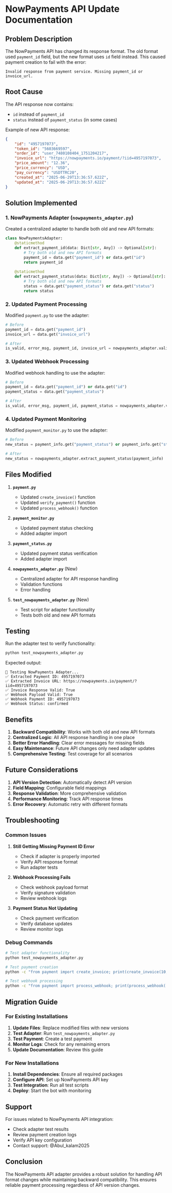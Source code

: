 # NowPayments API Update Documentation

## Problem Description

The NowPayments API has changed its response format. The old format used `payment_id` field, but the new format uses `id` field instead. This caused payment creation to fail with the error:

```
Invalid response from payment service. Missing payment_id or invoice_url.
```

## Root Cause

The API response now contains:
- `id` instead of `payment_id`
- `status` instead of `payment_status` (in some cases)

Example of new API response:
```json
{
    "id": "4957197073",
    "token_id": "5603669597",
    "order_id": "user_7480108404_1751204217",
    "invoice_url": "https://nowpayments.io/payment/?iid=4957197073",
    "price_amount": "12.36",
    "price_currency": "USD",
    "pay_currency": "USDTTRC20",
    "created_at": "2025-06-29T13:36:57.622Z",
    "updated_at": "2025-06-29T13:36:57.622Z"
}
```

## Solution Implemented

### 1. NowPayments Adapter (`nowpayments_adapter.py`)

Created a centralized adapter to handle both old and new API formats:

```python
class NowPaymentsAdapter:
    @staticmethod
    def extract_payment_id(data: Dict[str, Any]) -> Optional[str]:
        # Try both old and new API formats
        payment_id = data.get("payment_id") or data.get("id")
        return payment_id
    
    @staticmethod
    def extract_payment_status(data: Dict[str, Any]) -> Optional[str]:
        # Try both old and new API formats
        status = data.get("payment_status") or data.get("status")
        return status
```

### 2. Updated Payment Processing

Modified `payment.py` to use the adapter:

```python
# Before
payment_id = data.get("payment_id")
invoice_url = data.get("invoice_url")

# After
is_valid, error_msg, payment_id, invoice_url = nowpayments_adapter.validate_invoice_response(data)
```

### 3. Updated Webhook Processing

Modified webhook handling to use the adapter:

```python
# Before
payment_id = data.get("payment_id") or data.get("id")
payment_status = data.get("payment_status")

# After
is_valid, error_msg, payment_id, payment_status = nowpayments_adapter.validate_webhook_payload(data)
```

### 4. Updated Payment Monitoring

Modified `payment_monitor.py` to use the adapter:

```python
# Before
new_status = payment_info.get("payment_status") or payment_info.get("status")

# After
new_status = nowpayments_adapter.extract_payment_status(payment_info)
```

## Files Modified

1. **`payment.py`**
   - Updated `create_invoice()` function
   - Updated `verify_payment()` function
   - Updated `process_webhook()` function

2. **`payment_monitor.py`**
   - Updated payment status checking
   - Added adapter import

3. **`payment_status.py`**
   - Updated payment status verification
   - Added adapter import

4. **`nowpayments_adapter.py`** (New)
   - Centralized adapter for API response handling
   - Validation functions
   - Error handling

5. **`test_nowpayments_adapter.py`** (New)
   - Test script for adapter functionality
   - Tests both old and new API formats

## Testing

Run the adapter test to verify functionality:

```bash
python test_nowpayments_adapter.py
```

Expected output:
```
🧪 Testing NowPayments Adapter...
✅ Extracted Payment ID: 4957197073
✅ Extracted Invoice URL: https://nowpayments.io/payment/?iid=4957197073
✅ Invoice Response Valid: True
✅ Webhook Payload Valid: True
✅ Webhook Payment ID: 4957197073
✅ Webhook Status: confirmed
```

## Benefits

1. **Backward Compatibility**: Works with both old and new API formats
2. **Centralized Logic**: All API response handling in one place
3. **Better Error Handling**: Clear error messages for missing fields
4. **Easy Maintenance**: Future API changes only need adapter updates
5. **Comprehensive Testing**: Test coverage for all scenarios

## Future Considerations

1. **API Version Detection**: Automatically detect API version
2. **Field Mapping**: Configurable field mappings
3. **Response Validation**: More comprehensive validation
4. **Performance Monitoring**: Track API response times
5. **Error Recovery**: Automatic retry with different formats

## Troubleshooting

### Common Issues

1. **Still Getting Missing Payment ID Error**
   - Check if adapter is properly imported
   - Verify API response format
   - Run adapter tests

2. **Webhook Processing Fails**
   - Check webhook payload format
   - Verify signature validation
   - Review webhook logs

3. **Payment Status Not Updating**
   - Check payment verification
   - Verify database updates
   - Review monitor logs

### Debug Commands

```bash
# Test adapter functionality
python test_nowpayments_adapter.py

# Test payment creation
python -c "from payment import create_invoice; print(create_invoice(10, 12345))"

# Test webhook processing
python -c "from payment import process_webhook; print(process_webhook('{}', 'test'))"
```

## Migration Guide

### For Existing Installations

1. **Update Files**: Replace modified files with new versions
2. **Test Adapter**: Run `test_nowpayments_adapter.py`
3. **Test Payment**: Create a test payment
4. **Monitor Logs**: Check for any remaining errors
5. **Update Documentation**: Review this guide

### For New Installations

1. **Install Dependencies**: Ensure all required packages
2. **Configure API**: Set up NowPayments API key
3. **Test Integration**: Run all test scripts
4. **Deploy**: Start the bot with monitoring

## Support

For issues related to NowPayments API integration:
- Check adapter test results
- Review payment creation logs
- Verify API key configuration
- Contact support: @Abul_kalam2025

## Conclusion

The NowPayments API adapter provides a robust solution for handling API format changes while maintaining backward compatibility. This ensures reliable payment processing regardless of API version changes. 